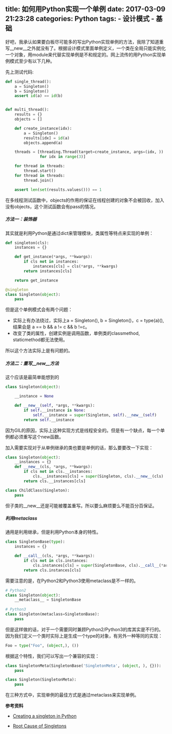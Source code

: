 title: 如何用Python实现一个单例
date: 2017-03-09 21:23:28
categories: Python
tags:
    - 设计模式
    - 基础
---

好吧，我承认如果要白板尽可能多的写出Python实现单例的方法，我除了知道重写\_\_new\_\_之外就没有了。根据设计模式里面单例定义，一个类在全局只能实例化一个对象，用module来代替实现单例是不和规定的。网上流传的用Python实现单例模式至少有以下几种。

<!--more-->

先上测试代码:

```python
def single_thread():
    a = Singleton()
    b = Singleton()
    assert id(a) == id(b)


def multi_thread():
    results = {}
    objects = []

    def create_instance(idx):
        a = Singleton()
        results[idx] = id(a)
        objects.append(a)

    threads = [threading.Thread(target=create_instance, args=(idx, ))
               for idx in range(3)]

    for thread in threads:
        thread.start()
    for thread in threads:
        thread.join()

    assert len(set(results.values())) == 1
```

在多线程测试函数中，objects的作用的保证在线程创建的对象不会被回收，加入没有objects，这个测试函数会有pass的情况。

##### 方法一：装饰器

其实就是利用Python是通过dict来管理模块，类属性等特点来实现的单例：

```python
def singleton(cls):
    instances = {}

    def get_instance(*args, **kwargs):
        if cls not in instances:
            instances[cls] = cls(*args, **kwargs)
        return instances[cls]

    return get_instance

@singleton
class Singleton(object):
    pass
```

但是这个单例模式会有两个问题：

* 实际上有办法绕过，实际上a = Singleton(), b = Singleton()，c = type(a)(), 结果会是 a == b && a != c && b !=c。
* 改变了类的属性，创建实例是调用函数，单例类的classmethod, staticmethod都无法使用。

所以这个方法实际上是有问题的。

##### 方法二：重写\_\_new\_\_方法

这个应该是最简单能想到的

```python
class Singleton(object):

    __instance = None

    def __new__(self, *args, **kwargs):
        if self.__instance is None:
            self.__instance = super(Singleton, self).__new__(self)
        return self.__instance

```

因为GIL的原因，实际上这种实现方式是线程安全的。但是有一个缺点，每一个单例都必须重写这个new函数。

加入需要实现对于从单例继承的类也要是单例的话，那么要要改一下实现：

```python
class Singleton(object):
    __instances = {}
    def __new__(cls, *args, **kwargs):
        if cls not in cls.__instances:
            cls.__instances[cls] = super(Singleton, cls).__new__(cls)
        return cls.__instances[cls]

class ChildClass(Singleton):
    pass
```

但子类的\_\_new\_\_还是可能被覆盖重写。所以要么麻烦要么不能百分百保证。

##### 利用metaclass

通用是利用继承，但是利用Python本身的特性。

```python
class SingletonBase(type):
    instances = {}

    def __call__(cls, *args, **kwargs):
        if cls not in cls.instances:
            cls.instances[cls] = super(SingletonBase, cls).__call__(*args, **kwargs)
        return cls.instances[cls]
```

需要注意的是，在Python2和Python3使用metaclass是不一样的。

```python
# Python2
class Singleton(object):
    __metaclass__ = SingletonBase
    
# Python3
class Singleton(metaclass=SingletonBase):
    pass
```

但是这样做的话，对于一个需要同时兼顾Python2/Python3的库其实是不行的。因为我们定义一个类时实际上是生成一个type的对象，有另外一种等同的实现：

```python
Foo = type("Foo", (object,), ())
```

根据这个特性，我们可以写出一个兼容的实现：

```python
class SingletonMeta(SingletonBase('SingletonMeta', (object, ), {})):
    pass

class Singleton(SingletonMeta):
    pass
```

在三种方式中，实现单例的最佳方式是通过metaclass来实现单例。



**参考资料**

* [Creating a singleton in Python](http://stackoverflow.com/questions/6760685/creating-a-singleton-in-python)

* [Root Cause of Singletons](https://testing.googleblog.com/2008/08/root-cause-of-singletons.html)

  ​

